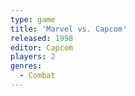 ```yaml
---
type: game
title: 'Marvel vs. Capcom'
released: 1998
editor: Capcom
players: 2
genres:
  - Combat
---
```

